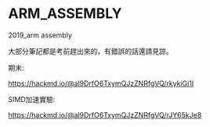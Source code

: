 # ARM_ASSEMBLY
2019_arm assembly

大部分筆記都是考前趕出來的，有錯誤的話還請見諒。

期末:

https://hackmd.io/@al9DrfO6TxymQJzZNRfgVQ/rkykiGi1I

SIMD加速實驗:

https://hackmd.io/@al9DrfO6TxymQJzZNRfgVQ/rJY65kJe8

